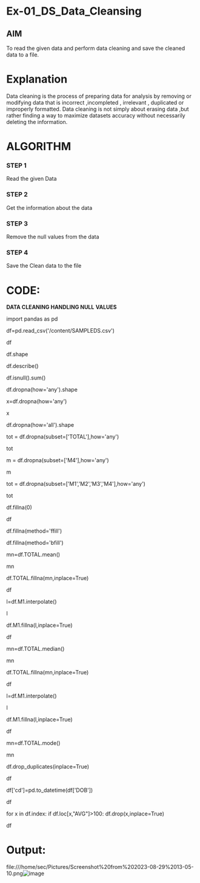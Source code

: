 # Ex-01_DS_Data_Cleansing


## AIM
To read the given data and perform data cleaning and save the cleaned data to a file. 

# Explanation
Data cleaning is the process of preparing data for analysis by removing or modifying data that is incorrect ,incompleted , irrelevant , duplicated or improperly formatted. 
Data cleaning is not simply about erasing data ,but rather finding a way to maximize datasets accuracy without necessarily deleting the information. 

# ALGORITHM
### STEP 1
Read the given Data
### STEP 2
Get the information about the data
### STEP 3
Remove the null values from the data
### STEP 4
Save the Clean data to the file

# CODE:

**DATA CLEANING HANDLING NULL** **VALUES**

import pandas as pd

df=pd.read_csv('/content/SAMPLEDS.csv')

df

df.shape

df.describe()

df.isnull().sum()

df.dropna(how='any').shape

x=df.dropna(how='any')

x

df.dropna(how='all').shape

tot = df.dropna(subset=['TOTAL'],how='any')

tot

m = df.dropna(subset=['M4'],how='any')

m

tot = df.dropna(subset=['M1','M2','M3','M4'],how='any')

tot

df.fillna(0)

df

df.fillna(method='ffill')

df.fillna(method='bfill')

mn=df.TOTAL.mean()

mn

df.TOTAL.fillna(mn,inplace=True)

df

l=df.M1.interpolate()

l

df.M1.fillna(l,inplace=True)

df

mn=df.TOTAL.median()

mn

df.TOTAL.fillna(mn,inplace=True)

df

l=df.M1.interpolate()

l

df.M1.fillna(l,inplace=True)

df

mn=df.TOTAL.mode()

mn

df.drop_duplicates(inplace=True)

df

df['cd']=pd.to_datetime(df['DOB'])

df

for x in df.index:
  if df.loc[x,"AVG"]>100:
    df.drop(x,inplace=True)

df

# Output:

file:///home/sec/Pictures/Screenshot%20from%202023-08-29%2013-05-10.png![image](https://github.com/Yugendaran/ODD2023-Datascience-Ex01/assets/128135616/46a3818b-aed1-4e3a-b89f-b4f8285eda04)



